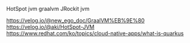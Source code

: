 HotSpot jvm
graalvm
JRockit jvm

https://velog.io/@new_ego_doc/GraalVM%EB%9E%80
https://velog.io/@aki/HotSpot-JVM
https://www.redhat.com/ko/topics/cloud-native-apps/what-is-quarkus